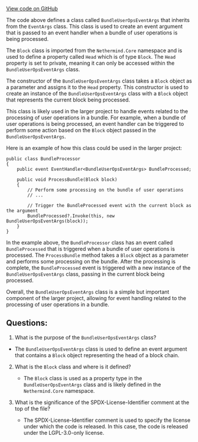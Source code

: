 [View code on GitHub](https://github.com/nethermindeth/nethermind/Nethermind.AccountAbstraction/Bundler/BundleEventArgs.cs)

The code above defines a class called `BundleUserOpsEventArgs` that inherits from the `EventArgs` class. This class is used to create an event argument that is passed to an event handler when a bundle of user operations is being processed. 

The `Block` class is imported from the `Nethermind.Core` namespace and is used to define a property called `Head` which is of type `Block`. The `Head` property is set to private, meaning it can only be accessed within the `BundleUserOpsEventArgs` class. 

The constructor of the `BundleUserOpsEventArgs` class takes a `Block` object as a parameter and assigns it to the `Head` property. This constructor is used to create an instance of the `BundleUserOpsEventArgs` class with a `Block` object that represents the current block being processed. 

This class is likely used in the larger project to handle events related to the processing of user operations in a bundle. For example, when a bundle of user operations is being processed, an event handler can be triggered to perform some action based on the `Block` object passed in the `BundleUserOpsEventArgs`. 

Here is an example of how this class could be used in the larger project:

```
public class BundleProcessor
{
    public event EventHandler<BundleUserOpsEventArgs> BundleProcessed;

    public void ProcessBundle(Block block)
    {
        // Perform some processing on the bundle of user operations
        // ...

        // Trigger the BundleProcessed event with the current block as the argument
        BundleProcessed?.Invoke(this, new BundleUserOpsEventArgs(block));
    }
}
```

In the example above, the `BundleProcessor` class has an event called `BundleProcessed` that is triggered when a bundle of user operations is processed. The `ProcessBundle` method takes a `Block` object as a parameter and performs some processing on the bundle. After the processing is complete, the `BundleProcessed` event is triggered with a new instance of the `BundleUserOpsEventArgs` class, passing in the current block being processed. 

Overall, the `BundleUserOpsEventArgs` class is a simple but important component of the larger project, allowing for event handling related to the processing of user operations in a bundle.
## Questions: 
 1. What is the purpose of the `BundleUserOpsEventArgs` class?
   - The `BundleUserOpsEventArgs` class is used to define an event argument that contains a `Block` object representing the head of a block chain.

2. What is the `Block` class and where is it defined?
   - The `Block` class is used as a property type in the `BundleUserOpsEventArgs` class and is likely defined in the `Nethermind.Core` namespace.

3. What is the significance of the SPDX-License-Identifier comment at the top of the file?
   - The SPDX-License-Identifier comment is used to specify the license under which the code is released. In this case, the code is released under the LGPL-3.0-only license.
